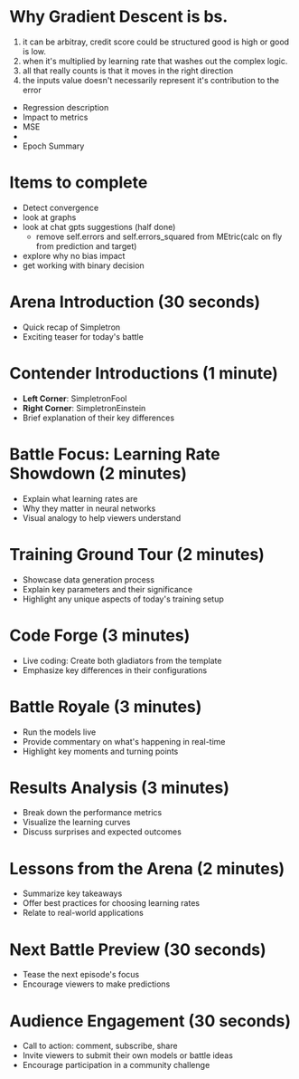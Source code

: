 # Why Gradient Descent is bs.

1) it can be arbitray, credit score could be structured good is high or good is low.
2) when it's multiplied by learning rate that washes out the complex logic.
3) all that really counts is that it moves in the right direction
4) the inputs value doesn't necessarily represent it's contribution to the error
- Regression description
- Impact to metrics
- MSE
- 
- Epoch Summary

# Items to complete
- Detect convergence 
- look at graphs
- look at chat gpts suggestions (half done)
  - remove self.errors and self.errors_squared from MEtric(calc on fly from prediction and target)  
- explore why no bias impact
- get working with binary decision

# Arena Introduction (30 seconds)

- Quick recap of Simpletron
- Exciting teaser for today's battle

# Contender Introductions (1 minute)

- **Left Corner**: SimpletronFool
- **Right Corner**: SimpletronEinstein
- Brief explanation of their key differences

# Battle Focus: Learning Rate Showdown (2 minutes)

- Explain what learning rates are
- Why they matter in neural networks
- Visual analogy to help viewers understand

# Training Ground Tour (2 minutes)

- Showcase data generation process
- Explain key parameters and their significance
- Highlight any unique aspects of today's training setup

# Code Forge (3 minutes)

- Live coding: Create both gladiators from the template
- Emphasize key differences in their configurations

# Battle Royale (3 minutes)

- Run the models live
- Provide commentary on what's happening in real-time
- Highlight key moments and turning points

# Results Analysis (3 minutes)

- Break down the performance metrics
- Visualize the learning curves
- Discuss surprises and expected outcomes

# Lessons from the Arena (2 minutes)

- Summarize key takeaways
- Offer best practices for choosing learning rates
- Relate to real-world applications

# Next Battle Preview (30 seconds)

- Tease the next episode's focus
- Encourage viewers to make predictions

# Audience Engagement (30 seconds)

- Call to action: comment, subscribe, share
- Invite viewers to submit their own models or battle ideas
- Encourage participation in a community challenge